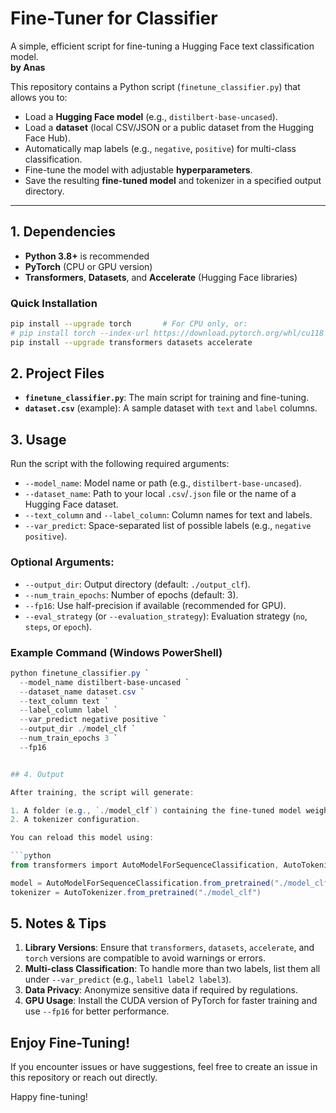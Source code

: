 # Fine-Tuner for Classifier
A simple, efficient script for fine-tuning a Hugging Face text classification model.  
**by Anas**

This repository contains a Python script (`finetune_classifier.py`) that allows you to:

- Load a **Hugging Face model** (e.g., `distilbert-base-uncased`).
- Load a **dataset** (local CSV/JSON or a public dataset from the Hugging Face Hub).
- Automatically map labels (e.g., `negative`, `positive`) for multi-class classification.
- Fine-tune the model with adjustable **hyperparameters**.
- Save the resulting **fine-tuned model** and tokenizer in a specified output directory.

---

## 1. Dependencies

- **Python 3.8+** is recommended
- **PyTorch** (CPU or GPU version)
- **Transformers**, **Datasets**, and **Accelerate** (Hugging Face libraries)

### Quick Installation

```bash
pip install --upgrade torch       # For CPU only, or:
# pip install torch --index-url https://download.pytorch.org/whl/cu118  # For CUDA support
pip install --upgrade transformers datasets accelerate
```

## 2. Project Files

- **`finetune_classifier.py`**: The main script for training and fine-tuning.
- **`dataset.csv`** (example): A sample dataset with `text` and `label` columns.

## 3. Usage

Run the script with the following required arguments:

- `--model_name`: Model name or path (e.g., `distilbert-base-uncased`).
- `--dataset_name`: Path to your local `.csv`/`.json` file or the name of a Hugging Face dataset.
- `--text_column` and `--label_column`: Column names for text and labels.
- `--var_predict`: Space-separated list of possible labels (e.g., `negative positive`).

### Optional Arguments:

- `--output_dir`: Output directory (default: `./output_clf`).
- `--num_train_epochs`: Number of epochs (default: 3).
- `--fp16`: Use half-precision if available (recommended for GPU).
- `--eval_strategy` (or `--evaluation_strategy`): Evaluation strategy (`no`, `steps`, or `epoch`).

### Example Command (Windows PowerShell)

```powershell
python finetune_classifier.py `
  --model_name distilbert-base-uncased `
  --dataset_name dataset.csv `
  --text_column text `
  --label_column label `
  --var_predict negative positive `
  --output_dir ./model_clf `
  --num_train_epochs 3 `
  --fp16


## 4. Output

After training, the script will generate:

1. A folder (e.g., `./model_clf`) containing the fine-tuned model weights.
2. A tokenizer configuration.

You can reload this model using:

```python
from transformers import AutoModelForSequenceClassification, AutoTokenizer

model = AutoModelForSequenceClassification.from_pretrained("./model_clf")
tokenizer = AutoTokenizer.from_pretrained("./model_clf")
```

## 5. Notes & Tips

1. **Library Versions**: Ensure that `transformers`, `datasets`, `accelerate`, and `torch` versions are compatible to avoid warnings or errors.
2. **Multi-class Classification**: To handle more than two labels, list them all under `--var_predict` (e.g., `label1 label2 label3`).
3. **Data Privacy**: Anonymize sensitive data if required by regulations.
4. **GPU Usage**: Install the CUDA version of PyTorch for faster training and use `--fp16` for better performance.

## Enjoy Fine-Tuning!

If you encounter issues or have suggestions, feel free to create an issue in this repository or reach out directly.

Happy fine-tuning!
